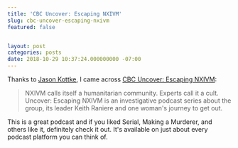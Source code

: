 ```yaml
---
title: 'CBC Uncover: Escaping NXIVM'
slug: cbc-uncover-escaping-nxivm
featured: false


layout: post
categories: posts
date: 2018-10-29 10:37:24.000000000 -07:00
---
```


Thanks to [Jason Kottke](https://kottke.org/18/10/quick-podcast-recommendations), I came across [CBC Uncover: Escaping NXIVM](https://www.cbc.ca/radio/podcasts/current-affairs-information/uncover/):

> NXIVM calls itself a humanitarian community. Experts call it a cult. Uncover: Escaping NXIVM is an investigative podcast series about the group, its leader Keith Raniere and one woman's journey to get out.

This is a great podcast and if you liked Serial, Making a Murderer, and others like it, definitely check it out. It's available on just about every podcast platform you can think of.

